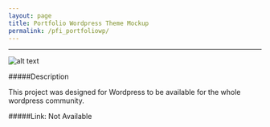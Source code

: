 ```yaml
---
layout: page
title: Portfolio Wordpress Theme Mockup
permalink: /pfi_portfoliowp/
---
```


---

![alt text](https://scontent-a-iad.xx.fbcdn.net/hphotos-xfa1/v/t1.0-9/10247305_1457196471184476_6029552496775627123_n.jpg?oh=ee1d88b59b12513cd07ac413d7ad72f3&oe=556DA34D "Portfolio Wordpress Theme")



#####Description

This project was designed for Wordpress to  be available for the whole wordpress community.

#####Link: Not Available
